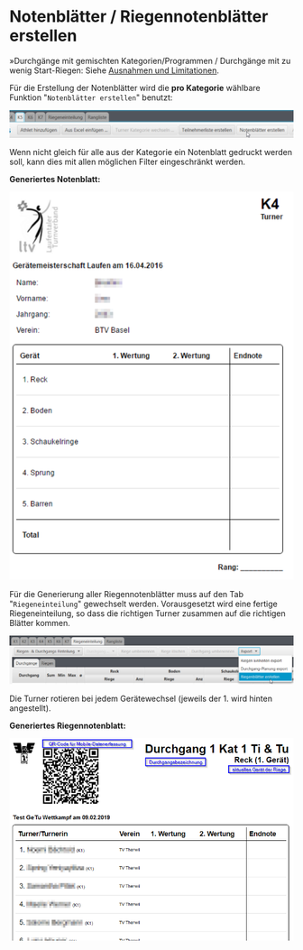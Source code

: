 # Notenblätter / Riegennotenblätter erstellen

»Durchgänge mit gemischten Kategorien/Programmen / Durchgänge mit zu wenig Start-Riegen: Siehe [Ausnahmen und Limitationen](notenblatter\_\_riegennotenblatter\_erstellen.md).

Für die Erstellung der Notenblätter wird die **pro Kategorie** wählbare Funktion "`Notenblätter erstellen`" benutzt:

![](<../assets/print-notenblaetter.png>)

Wenn nicht gleich für alle aus der Kategorie ein Notenblatt gedruckt werden soll, kann dies mit allen möglichen Filter eingeschränkt werden.

**Generiertes Notenblatt:**

![](../assets/notenblatt.png)

Für die Generierung aller Riegennotenblätter muss auf den Tab "`Riegeneinteilung`" gewechselt werden. Vorausgesetzt wird eine fertige Riegeneinteilung, so dass die richtigen Turner zusammen auf die richtigen Blätter kommen.

![](../assets/print-riegenblaetter.png)

Die Turner rotieren bei jedem Gerätewechsel (jeweils der 1. wird hinten angestellt).

**Generiertes Riegennotenblatt:**

![](../assets/riegenblaetter.png)

